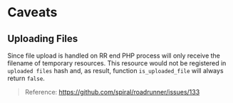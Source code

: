 # Caveats

## Uploading Files
Since file upload is handled on RR end PHP process will only receive the filename of temporary resources. This resource would not be registered in `uploaded files` hash and, as result, function `is_uploaded_file` will always return `false`.

> Reference: https://github.com/spiral/roadrunner/issues/133